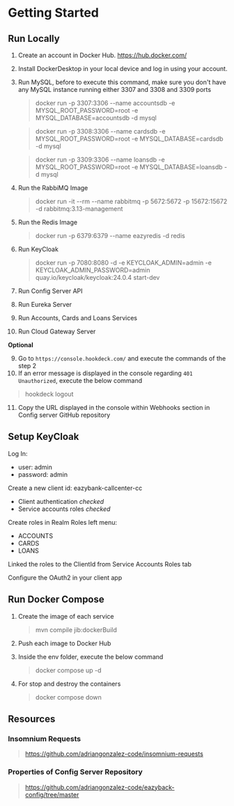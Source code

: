# Getting Started

## Run Locally

1. Create an account in Docker Hub. https://hub.docker.com/

2. Install DockerDesktop in your local device and log in using your account.

3. Run MySQL, before to execute this command, make sure you don't have any MySQL instance running either 3307 and 3308 and 3309 ports
   > docker run -p 3307:3306 --name accountsdb -e MYSQL_ROOT_PASSWORD=root -e MYSQL_DATABASE=accountsdb -d mysql
   
   > docker run -p 3308:3306 --name cardsdb -e MYSQL_ROOT_PASSWORD=root -e MYSQL_DATABASE=cardsdb -d mysql
   
   > docker run -p 3309:3306 --name loansdb -e MYSQL_ROOT_PASSWORD=root -e MYSQL_DATABASE=loansdb -d mysql

4. Run the RabbiMQ Image
   > docker run -it --rm --name rabbitmq -p 5672:5672 -p 15672:15672 -d rabbitmq:3.13-management

5. Run the Redis Image
   > docker run -p 6379:6379 --name eazyredis -d redis

6. Run KeyCloak
   > docker run -p 7080:8080 -d -e KEYCLOAK_ADMIN=admin -e KEYCLOAK_ADMIN_PASSWORD=admin quay.io/keycloak/keycloak:24.0.4 start-dev

7. Run Config Server API
8. Run Eureka Server
9. Run Accounts, Cards and Loans Services
10. Run Cloud Gateway Server

**Optional**

9. Go to `https://console.hookdeck.com/` and execute the commands of the step 2
10. If an error message is displayed in the console regarding `401 Unauthorized`, execute the below command
   > hookdeck logout

11. Copy the URL displayed in the console within Webhooks section in Config server GitHub repository


## Setup KeyCloak

Log In:
* user: admin
* password: admin

Create a new client id: eazybank-callcenter-cc
* Client authentication *checked*
* Service accounts roles *checked*

Create roles in Realm Roles left menu:
* ACCOUNTS
* CARDS
* LOANS

Linked the roles to the ClientId from Service Accounts Roles tab

Configure the OAuth2 in your client app


## Run Docker Compose

1. Create the image of each service
    > mvn compile jib:dockerBuild

2. Push each image to Docker Hub
3. Inside the env folder, execute the below command
    > docker compose up -d

4. For stop and destroy the containers
   > docker compose down

## Resources

### Insomnium Requests

> https://github.com/adriangonzalez-code/insomnium-requests

### Properties of Config Server Repository

> https://github.com/adriangonzalez-code/eazyback-config/tree/master

